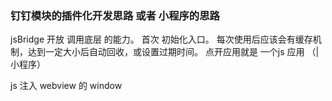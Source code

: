 ###  钉钉模块的插件化开发思路 或者 小程序的思路

jsBridge 开放 调用底层 的能力。
首次 初始化入口。
每次使用后应该会有缓存机制，达到一定大小后自动回收，或设置过期时间。
点开应用就是 一个js 应用 （| 小程序）

js 注入 webview 的 window 